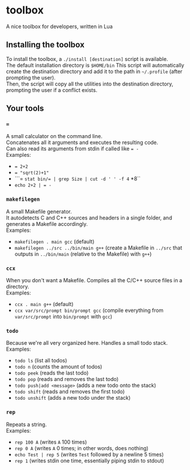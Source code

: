 # toolbox
A nice toolbox for developers, written in Lua

## Installing the toolbox
To install the toolbox, a `./install [destination]` script is available.  
The default installation directory is `$HOME/bin`
This script will automatically create the destination directory and add it to the path in `~/.profile` (after prompting the user).  
Then, the script will copy all the utilities into the destination directory, prompting the user if a conflict exists.

## Your tools

### `=`
A small calculator on the command line.  
Concatenates all it arguments and executes the resulting code.  
Can also read its arguments from stdin if called like `= -`  
Examples:
- ```= 2+2```
- ```= "sqrt(2)+1"```
- ```= `stat bin/= | grep Size | cut -d ' ' -f 4` *8``
- ```echo 2+2 | = -```

### `makefilegen`
A small Makefile generator.  
It autodetects C and C++ sources and headers in a single folder, and generates a Makefile accordingly.  
Examples:
- ```makefilegen . main gcc``` (default)
- ```makefilegen ../src ../bin/main g++``` (create a Makefile in `../src` that outputs in `../bin/main` (relative to the Makefile) with `g++`)

### `ccx`
When you don't want a Makefile.
Compiles all the C/C++ source files in a directory.  
Examples:
- ```ccx . main g++``` (default)
- ```ccx var/src/prompt bin/prompt gcc``` (compile everything from `var/src/prompt` into `bin/prompt` with `gcc`)

### `todo`
Because we're all very organized here. 
Handles a small todo stack. 
Examples:
- ```todo ls``` (list all todos)
- ```todo n``` (counts the amount of todos)
- ```todo peek``` (reads the last todo)
- ```todo pop``` (reads and removes the last todo)
- ```todo push|add <message>``` (adds a new todo onto the stack)
- ```todo shift``` (reads and removes the first todo)
- ```todo unshift``` (adds a new todo under the stack)

### `rep`
Repeats a string.  
Examples:
- ```rep 100 A``` (writes `A` 100 times)
- ```rep 0 A``` (writes `A` 0 times; in other words, does nothing)
- ```echo Test | rep 5``` (writes `Test` followed by a newline 5 times)
- ```rep 1``` (writes stdin one time, essentially piping stdin to stdout)

